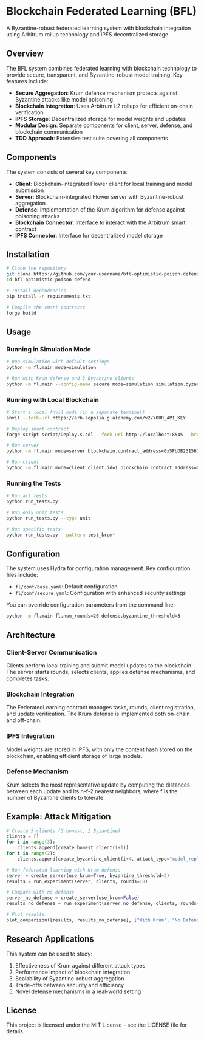 # Blockchain Federated Learning (BFL)

A Byzantine-robust federated learning system with blockchain integration using Arbitrum rollup technology and IPFS decentralized storage.

## Overview

The BFL system combines federated learning with blockchain technology to provide secure, transparent, and Byzantine-robust model training. Key features include:

- **Secure Aggregation**: Krum defense mechanism protects against Byzantine attacks like model poisoning
- **Blockchain Integration**: Uses Arbitrum L2 rollups for efficient on-chain verification
- **IPFS Storage**: Decentralized storage for model weights and updates
- **Modular Design**: Separate components for client, server, defense, and blockchain communication
- **TDD Approach**: Extensive test suite covering all components

## Components

The system consists of several key components:

- **Client**: Blockchain-integrated Flower client for local training and model submission
- **Server**: Blockchain-integrated Flower server with Byzantine-robust aggregation
- **Defense**: Implementation of the Krum algorithm for defense against poisoning attacks
- **Blockchain Connector**: Interface to interact with the Arbitrum smart contract
- **IPFS Connector**: Interface for decentralized model storage

## Installation

```bash
# Clone the repository
git clone https://github.com/your-username/bfl-optimistic-poison-defend.git
cd bfl-optimistic-poison-defend

# Install dependencies
pip install -r requirements.txt

# Compile the smart contracts
forge build
```

## Usage

### Running in Simulation Mode

```bash
# Run simulation with default settings
python -m fl.main mode=simulation

# Run with Krum defense and 3 Byzantine clients
python -m fl.main --config-name secure mode=simulation simulation.byzantine_clients="[2,5,8]"
```

### Running with Local Blockchain

```bash
# Start a local Anvil node (in a separate terminal)
anvil --fork-url https://arb-sepolia.g.alchemy.com/v2/YOUR_API_KEY

# Deploy smart contract
forge script script/Deploy.s.sol --fork-url http://localhost:8545 --broadcast

# Run server
python -m fl.main mode=server blockchain.contract_address=0x5FbDB2315678afecb367f032d93F642f64180aa3

# Run client
python -m fl.main mode=client client.id=1 blockchain.contract_address=0x5FbDB2315678afecb367f032d93F642f64180aa3
```

### Running the Tests

```bash
# Run all tests
python run_tests.py

# Run only unit tests
python run_tests.py --type unit

# Run specific tests
python run_tests.py --pattern test_krum*
```

## Configuration

The system uses Hydra for configuration management. Key configuration files include:

- `fl/conf/base.yaml`: Default configuration
- `fl/conf/secure.yaml`: Configuration with enhanced security settings

You can override configuration parameters from the command line:

```bash
python -m fl.main fl.num_rounds=20 defense.byzantine_threshold=3
```

## Architecture

### Client-Server Communication

Clients perform local training and submit model updates to the blockchain. The server starts rounds, selects clients, applies defense mechanisms, and completes tasks.

### Blockchain Integration

The FederatedLearning contract manages tasks, rounds, client registration, and update verification. The Krum defense is implemented both on-chain and off-chain.

### IPFS Integration

Model weights are stored in IPFS, with only the content hash stored on the blockchain, enabling efficient storage of large models.

### Defense Mechanism

Krum selects the most representative update by computing the distances between each update and its n-f-2 nearest neighbors, where f is the number of Byzantine clients to tolerate.

## Example: Attack Mitigation

```python
# Create 5 clients (3 honest, 2 Byzantine)
clients = []
for i in range(3):
    clients.append(create_honest_client(i+1))
for i in range(2):
    clients.append(create_byzantine_client(i+4, attack_type="model_replacement"))

# Run federated learning with Krum defense
server = create_server(use_krum=True, byzantine_threshold=2)
results = run_experiment(server, clients, rounds=10)

# Compare with no defense
server_no_defense = create_server(use_krum=False)
results_no_defense = run_experiment(server_no_defense, clients, rounds=10)

# Plot results
plot_comparison([results, results_no_defense], ["With Krum", "No Defense"])
```

## Research Applications

This system can be used to study:

1. Effectiveness of Krum against different attack types
2. Performance impact of blockchain integration
3. Scalability of Byzantine-robust aggregation
4. Trade-offs between security and efficiency
5. Novel defense mechanisms in a real-world setting

## License

This project is licensed under the MIT License - see the LICENSE file for details.
